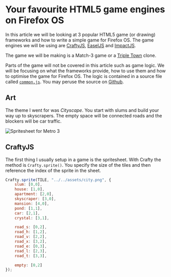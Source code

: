 # Your favourite HTML5 game engines on Firefox OS

In this article we will be looking at 3 popular HTML5 game (or drawing) frameworks and how to write a simple game for Firefox OS. The game engines we will be using are [CraftyJS](http://craftyjs.com), [EaselJS](http://easeljs.com) and [ImpactJS](http://impactjs.com). 

The game we will be making is a Match-3 game or a [Triple Town](http://spryfox.com/our-games/tripletown/) clone.

Parts of the game will not be covered in this article such as game logic. We will be focusing on what the frameworks provide, how to use them and how to optimise the game for Firefox OS. The logic is contained in a source file called [`common.js`](https://github.com/louisstow/Match-3/blob/master/implementations/common.js). You may peruse the source on [Github](https://github.com/louisstow/Match-3).

## Art

The theme I went for was *Cityscape*. You start with slums and build your way up to skyscrapers. The empty space will be connected roads and the blockers will be car traffic.

![Spritesheet for Metro 3](http://i.imgur.com/SoBRCK4.png)

## CraftyJS

The first thing I usually setup in a game is the spritesheet. With Crafty the method is `Crafty.sprite()`. You specify the size of the tiles and then reference the index of the sprite in the sheet.

~~~javascript
Crafty.sprite(TILE, "../../assets/city.png", {
	slum: [0,0],
	house: [1,0],
	apartment: [2,0],
	skyscraper: [3,0],
	mansion: [4,0],
	pond: [1,1],
	car: [2,1],
	crystal: [3,1],

	road_s: [0,2],
	road_h: [1,2],
	road_v: [2,2],
	road_x: [3,2],
	road_e: [0,3],
	road_l: [2,3],
	road_t: [3,3],

	empty: [0,2]
});
~~~

